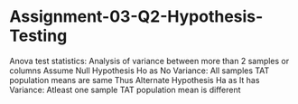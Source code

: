 # Assignment-03-Q2-Hypothesis-Testing
Anova test statistics: Analysis of variance between more than 2 samples or columns Assume Null Hypothesis Ho as No Variance: All samples TAT population means are same Thus Alternate Hypothesis Ha as It has Variance: Atleast one sample TAT population mean is different
